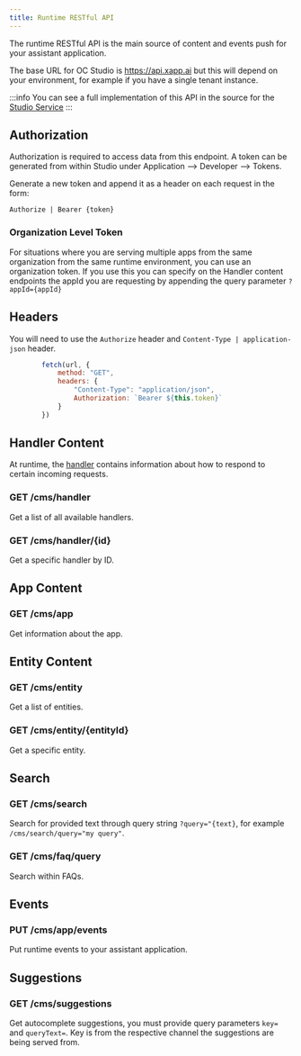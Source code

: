 ```yaml
---
title: Runtime RESTful API
---
```


The runtime RESTful API is the main source of content and events push for your assistant application.  

The base URL for OC Studio is https://api.xapp.ai but this will depend on your environment, for example if you have a single tenant instance.

:::info
You can see a full implementation of this API in the source for the [Studio Service](https://github.com/stentorium/stentor/blob/master/packages/stentor-service-studio/src/StudioService.ts)
:::

## Authorization

Authorization is required to access data from this endpoint.  A token can be generated from within Studio under Application --> Developer --> Tokens.

Generate a new token and append it as a header on each request in the form:

```
Authorize | Bearer {token}
```

### Organization Level Token

For situations where you are serving multiple apps from the same organization from the same runtime environment, you can use an organization token.  If you use this you can specify on the Handler content endpoints the appId you are requesting by appending the query parameter `?appId={appId}`

## Headers

You will need to use the `Authorize` header and `Content-Type | application-json` header.

```js
        fetch(url, {
            method: "GET",
            headers: {
                "Content-Type": "application/json",
                Authorization: `Bearer ${this.token}`
            }
        })
```

## Handler Content

At runtime, the [handler](../../content/handlers) contains information about how to respond to certain incoming requests. 

### GET /cms/handler

Get a list of all available handlers.

### GET /cms/handler/{id}

Get a specific handler by ID.

## App Content

### GET /cms/app

Get information about the app.

## Entity Content

### GET /cms/entity

Get a list of entities.

### GET /cms/entity/{entityId}

Get a specific entity.

## Search

### GET /cms/search

Search for provided text through query string `?query="{text}`, for example `/cms/search/query="my query"`.

### GET /cms/faq/query

Search within FAQs.

## Events

### PUT /cms/app/events

Put runtime events to your assistant application.

## Suggestions

### GET /cms/suggestions

Get autocomplete suggestions, you must provide query parameters `key=` and `queryText=`.  Key is from the respective channel the suggestions are being served from.


